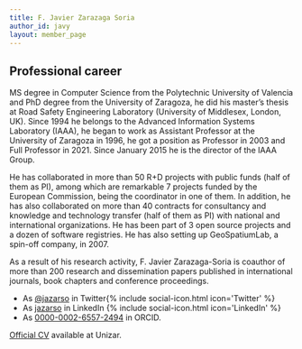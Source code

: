 ```yaml
---
title: F. Javier Zarazaga Soria
author_id: javy
layout: member_page
---
```


## Professional career

MS degree in Computer Science from the Polytechnic University of Valencia and PhD degree from the University of Zaragoza, he did his master’s thesis at Road Safety Engineering Laboratory (University of Middlesex, London, UK). Since 1994 he belongs to the Advanced Information Systems Laboratory (IAAA), he began to work as Assistant Professor at the University of Zaragoza in 1996, he got a position as Professor in 2003 and Full Professor in 2021. Since January 2015 he is the director of the IAAA Group.

He has collaborated in more than 50 R+D projects with public funds (half of them as PI), among which are remarkable 7 projects funded by the European Commission, being the coordinator in one of them. In addition, he has also collaborated on more than 40 contracts for consultancy and knowledge and technology transfer (half of them as PI) with national and international organizations. He has been part of 3 open source projects and a dozen of software registries. He has also setting up GeoSpatiumLab, a spin-off company, in 2007.

As a result of his research activity, F. Javier Zarazaga-Soria is coauthor of more than 200 research and dissemination papers published in international journals, book chapters and conference proceedings.

- As [@jazarso](https://twitter.com/jazarso) in Twitter{% include social-icon.html icon='Twitter' %}
- As [jazarso](https://www.linkedin.com/in/jazarso/) in LinkedIn {% include social-icon.html icon='LinkedIn' %}
- As [0000-0002-6557-2494](https://orcid.org/0000-0002-6557-2494) in ORCID.

[Official CV](https://janovas.unizar.es/sideral/CV/francisco-javier-zarazaga-soria) available at Unizar.

